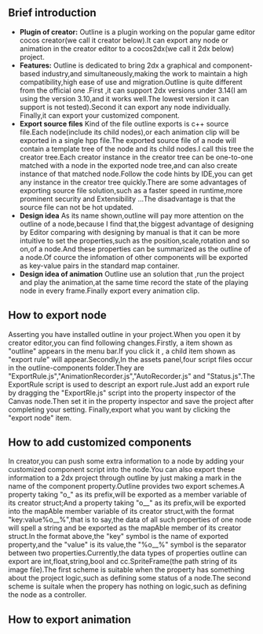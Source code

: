 Brief introduction
------------------
* **Plugin of creator:** Outline is a plugin working on the popular game editor cocos creator(we call it creator below).It can export any node or animation in the creator editor to a cocos2dx(we call it 2dx below) project.
* **Features:** Outline is dedicated to  bring 2dx a graphical and component-based industry,and simultaneously,making the work to maintain a high compatibility,high ease of use and migration.Outline is quite different from the official one .First ,it can support 2dx versions under 3.14(I am using the version 3.10,and it works well.The lowest version it can support is not tested).Second it can export any node individually. Finally,it can export your customized component.
* **Export source files** Kind of the file outline exports is c++ source file.Each node(include its child nodes),or each animation clip will be exported in a single hpp file.The exported source file of a node will contain a template tree of the node and its child nodes.I call this tree the creator tree.Each creator instance in the creator tree can be one-to-one matched with a node in the exported node tree,and can also create instance of that matched node.Follow the code hints by IDE,you can get any instance in the creator tree quickly.There are some advantages of exporting source file solution,such as a faster speed in runtime,more prominent security and Extensibility ...The disadvantage is that the source file can not be hot updated.
* **Design idea** As its name shown,outline will pay more attention on the outline of a node,because I find that,the biggest advantage of designing by Editor comparing  with designing by manual is that it can be more intuitive to set the properties,such as the position,scale,rotation and so on,of a node.And these properties can be summarized as the outline of a node.Of cource the infomation of other components will be exported as key-value pairs in the standard map container.
* **Design idea of animation** Outline use an solution that ,run the project and play the animation,at the same time record the state of the playing node in every frame.Finally export every animation clip. 
 

How to export node
------------------
Asserting you have installed outline in your project.When you open it by creator editor,you can find following changes.Firstly, a item shown as "outline" appears in the menu bar.If you click it , a child item shown as "export rule" will appear.Secondly,In the assets panel,four script files occur in the outline-components folder.They are "ExportRule.js","AnimationRecorder.js","AutoRecorder.js" and "Status.js".The ExportRule script is used to descript an export rule.Just add an export rule by dragging the "ExportRle.js" script into the property inspector of the Canvas node.Then set it in the property inspector and save the project after completing your setting. Finally,export what you want by clicking the "export node" item. 
 
  
How to add customized components
--------------------------------
In creator,you can push some extra information to a node by adding your customized component script into the node.You can also export these information to a 2dx project through outline by just making a mark in the name of the component property.Outline provides two export schemes.A property taking  "o_" as its prefix,will be exported as a member variable of its creator struct;And a property taking "o__" as its prefix,will be exported into the mapAble member variable of its creator struct,with the format "key:value%o__%",that is to say,the data of all such properties of one node will spell a string and be exported as the mapAble member of its creator struct.In the format above,the "key" symbol is the name of exported property,and the "value" is its value,the "%o__%" symbol is the separator between two properties.Currently,the data types of properties outline can export  are int,float,string,bool and cc.SpriteFrame(the path string of its image file).The first scheme is suitable when the property has something about the project logic,such as defining some status of a node.The second scheme is suitale when the propery has nothing on logic,such as defining the node as a controller. 
 
  
How to export animation
-----------------------
